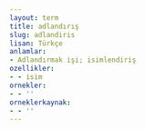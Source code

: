 ```yaml
---
layout: term
title: adlandırış
slug: adlandiris
lisan: Türkçe
anlamlar:
- Adlandırmak işi; isimlendiriş
ozellikler:
- - isim
ornekler:
- - ''
orneklerkaynak:
- - ''
---
```

